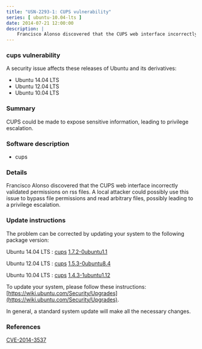 ```yaml
---
title: "USN-2293-1: CUPS vulnerability"
series: [ ubuntu-10.04-lts ]
date: 2014-07-21 12:00:00
description: |
    Francisco Alonso discovered that the CUPS web interface incorrectly validated permissions on rss files. A local attacker could possibly use this issue to bypass file permissions and read arbitrary files, possibly leading to a privilege escalation. 
--- 
```

 
### cups vulnerability

A security issue affects these releases of Ubuntu and its derivatives:

* Ubuntu 14.04 LTS
* Ubuntu 12.04 LTS
* Ubuntu 10.04 LTS

### Summary

CUPS could be made to expose sensitive information, leading to privilege escalation.

### Software description

* cups 

### Details

Francisco Alonso discovered that the CUPS web interface incorrectly validated permissions on rss files. A local attacker could possibly use this issue to bypass file permissions and read arbitrary files, possibly leading to a privilege escalation. 

### Update instructions

The problem can be corrected by updating your system to the following package version:

Ubuntu 14.04 LTS
 : [cups](https://launchpad.net/ubuntu/+source/cups) <span> [1.7.2-0ubuntu1.1](https://launchpad.net/ubuntu/+source/cups/1.7.2-0ubuntu1.1) </span> 

Ubuntu 12.04 LTS
 : [cups](https://launchpad.net/ubuntu/+source/cups) <span> [1.5.3-0ubuntu8.4](https://launchpad.net/ubuntu/+source/cups/1.5.3-0ubuntu8.4) </span> 

Ubuntu 10.04 LTS
 : [cups](https://launchpad.net/ubuntu/+source/cups) <span> [1.4.3-1ubuntu1.12](https://launchpad.net/ubuntu/+source/cups/1.4.3-1ubuntu1.12) </span> 

To update your system, please follow these instructions: [https://wiki.ubuntu.com/Security/Upgrades](https://wiki.ubuntu.com/Security/Upgrades).

In general, a standard system update will make all the necessary changes. 

### References

 [CVE-2014-3537](http://people.ubuntu.com/~ubuntu-security/cve/CVE-2014-3537)
 

